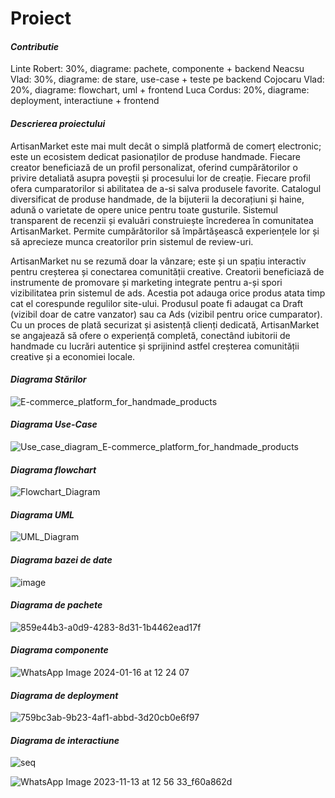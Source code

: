 # Proiect

#### **_Contributie_**
Linte Robert: 30%, diagrame: pachete, componente + backend
Neacsu Vlad: 30%, diagrame: de stare, use-case + teste pe backend
Cojocaru Vlad: 20%, diagrame: flowchart, uml + frontend
Luca Cordus: 20%, diagrame: deployment, interactiune + frontend

#### **_Descrierea proiectului_**
ArtisanMarket este mai mult decât o simplă platformă de comerț electronic; este un ecosistem dedicat pasionaților de produse handmade. Fiecare creator beneficiază de un profil personalizat, oferind cumpărătorilor o privire detaliată asupra poveștii și procesului lor de creație. Fiecare profil ofera cumparatorilor si abilitatea de a-si salva produsele favorite. Catalogul diversificat de produse handmade, de la bijuterii la decorațiuni și haine, adună o varietate de opere unice pentru toate gusturile. Sistemul transparent de recenzii și evaluări construiește încrederea în comunitatea ArtisanMarket. Permite cumpărătorilor să împărtășească experiențele lor și să aprecieze munca creatorilor prin sistemul de review-uri.

ArtisanMarket nu se rezumă doar la vânzare; este și un spațiu interactiv pentru creșterea și conectarea comunității creative. Creatorii beneficiază de instrumente de promovare și marketing integrate pentru a-și spori vizibilitatea prin sistemul de ads. Acestia pot adauga orice produs atata timp cat el corespunde regulilor site-ului. Produsul poate fi adaugat ca Draft (vizibil doar de catre vanzator) sau ca Ads (vizibil pentru orice cumparator). Cu un proces de plată securizat și asistență clienți dedicată, ArtisanMarket se angajează să ofere o experiență completă, conectând iubitorii de handmade cu lucrări autentice și sprijinind astfel creșterea comunității creative și a economiei locale.

#### **_Diagrama Stărilor_**
![E-commerce_platform_for_handmade_products](https://github.com/linterobert/Proiect-MOPS/assets/73032808/82d5f20a-5ad7-4eff-a391-d49eac059b19)

#### **_Diagrama Use-Case_**
![Use_case_diagram_E-commerce_platform_for_handmade_products](https://github.com/linterobert/Proiect-MOPS/assets/73032808/fb4384c5-393b-4d4c-abcc-5e7f8024b7f9)

#### **_Diagrama flowchart_**
![Flowchart_Diagram](https://github.com/linterobert/Proiect-MOPS/assets/80642370/cd3a77d9-f723-401b-9f46-3e1d84612235)

#### **_Diagrama UML_**
![UML_Diagram](https://github.com/linterobert/Proiect-MOPS/assets/73032808/4848c382-571a-479f-9d4e-c041002ef1e3)

#### **_Diagrama bazei de date_**
![image](https://github.com/linterobert/Proiect-MOPS/assets/80642370/776f2b50-f8d5-4260-aec3-0992464f7803)

#### **_Diagrama de pachete_**
![859e44b3-a0d9-4283-8d31-1b4462ead17f](https://github.com/linterobert/Proiect-MOPS/assets/73032808/eecca53f-b993-4ee1-8d9a-f9016529228c)

#### **_Diagrama componente_**
![WhatsApp Image 2024-01-16 at 12 24 07](https://github.com/linterobert/Proiect-AMSS/assets/80642370/064997de-61b1-423d-8629-12c7d323b368)


#### **_Diagrama de deployment_**
![759bc3ab-9b23-4af1-abbd-3d20cb0e6f97](https://github.com/linterobert/Proiect-MOPS/assets/73032808/6b08a5fe-a0ef-4b3c-9f4a-22c66c03101c)

#### **_Diagrama de interactiune_**
![seq](https://github.com/linterobert/Proiect-MOPS/assets/73032808/3c289bd8-4317-4bd7-bd48-1acd22023ee4)

![WhatsApp Image 2023-11-13 at 12 56 33_f60a862d](https://github.com/linterobert/Proiect-MOPS/assets/73032808/c49d0349-74ce-4f03-91db-41531ff32593)

